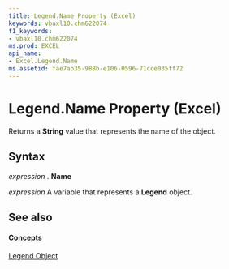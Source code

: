 ```yaml
---
title: Legend.Name Property (Excel)
keywords: vbaxl10.chm622074
f1_keywords:
- vbaxl10.chm622074
ms.prod: EXCEL
api_name:
- Excel.Legend.Name
ms.assetid: fae7ab35-988b-e106-0596-71cce035ff72
---
```



# Legend.Name Property (Excel)

Returns a  **String** value that represents the name of the object.


## Syntax

 _expression_ . **Name**

 _expression_ A variable that represents a **Legend** object.


## See also


#### Concepts


[Legend Object](legend-object-excel.md)

